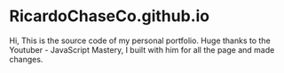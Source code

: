 # RicardoChaseCo.github.io

Hi, This is the source code of my personal portfolio. Huge thanks to the Youtuber - JavaScript Mastery, I built with him for all the page and made changes.
